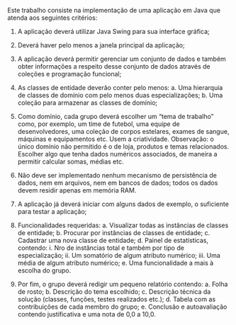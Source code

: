 Este trabalho consiste na implementação de uma aplicação em Java que atenda aos seguintes critérios:
 
1. A aplicação deverá utilizar Java Swing para sua interface gráfica;

2. Deverá haver pelo menos a janela principal da aplicação;

3. A aplicação deverá permitir gerenciar um conjunto de dados e também obter informações a respeito
desse conjunto de dados através de coleções e programação funcional;

4. As classes de entidade deverão conter pelo menos:
a. Uma hierarquia de classes de domínio com pelo menos duas especializações;
b. Uma coleção para armazenar as classes de domínio;

5. Como domínio, cada grupo deverá escolher um “tema de trabalho” como, por exemplo, um time de
futebol, uma equipe de desenvolvedores, uma coleção de corpos estelares, exames de sangue,
máquinas e equipamentos etc. Usem a criatividade. Observação: o único domínio não permitido é o
de loja, produtos e temas relacionados. Escolher algo que tenha dados numéricos associados, de
maneira a permitir calcular somas, médias etc.

6. Não deve ser implementado nenhum mecanismo de persistência de dados, nem em arquivos, nem
em bancos de dados; todos os dados devem residir apenas em memória RAM.

7. A aplicação já deverá iniciar com alguns dados de exemplo, o suficiente para testar a aplicação;

8. Funcionalidades requeridas:
a. Visualizar todas as instâncias de classes de entidade;
b. Procurar por instâncias de classes de entidade;
c. Cadastrar uma nova classe de entidade;
d. Painel de estatísticas, contendo:
i. Nro de instâncias total e também por tipo de especialização;
ii. Um somatório de algum atributo numérico;
iii. Uma média de algum atributo numérico;
e. Uma funcionalidade a mais à escolha do grupo.

9. Por fim, o grupo deverá redigir um pequeno relatório contendo:
a. Folha de rosto;
b. Descrição do tema escolhido;
c. Descrição técnica da solução (classes, funções, testes realizados etc.);
d. Tabela com as contribuições de cada membro do grupo;
e. Conclusão e autoavaliação contendo justificativa e uma nota de 0,0 a 10,0.
